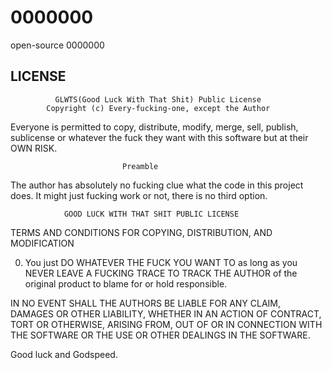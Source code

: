 # 0000000
open-source 0000000

## LICENSE

              GLWTS(Good Luck With That Shit) Public License
            Copyright (c) Every-fucking-one, except the Author

Everyone is permitted to copy, distribute, modify, merge, sell, publish,
sublicense or whatever the fuck they want with this software but at their
OWN RISK.

                             Preamble

The author has absolutely no fucking clue what the code in this project
does. It might just fucking work or not, there is no third option.


                GOOD LUCK WITH THAT SHIT PUBLIC LICENSE
   TERMS AND CONDITIONS FOR COPYING, DISTRIBUTION, AND MODIFICATION

  0. You just DO WHATEVER THE FUCK YOU WANT TO as long as you NEVER LEAVE
A FUCKING TRACE TO TRACK THE AUTHOR of the original product to blame for
or hold responsible.

IN NO EVENT SHALL THE AUTHORS BE LIABLE FOR ANY CLAIM, DAMAGES OR OTHER
LIABILITY, WHETHER IN AN ACTION OF CONTRACT, TORT OR OTHERWISE, ARISING
FROM, OUT OF OR IN CONNECTION WITH THE SOFTWARE OR THE USE OR OTHER
DEALINGS IN THE SOFTWARE.

Good luck and Godspeed.
